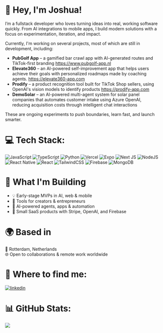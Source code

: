 <!--
**JoshuaLevi/JoshuaLevi** is a ✨ _special_ ✨ repository because its `README.md` (this file) appears on your GitHub profile.

Here are some ideas to get you started:

- 🔭 I’m currently working on ...
- 🌱 I’m currently learning ...
- 👯 I’m looking to collaborate on ...
- 🤔 I’m looking for help with ...
- 💬 Ask me about ...
- 📫 How to reach me: ...
- 😄 Pronouns: ...
- ⚡ Fun fact: ...
-->

# 👋 Hey, I'm Joshua!

I’m a fullstack developer who loves turning ideas into real, working software quickly. From AI integrations to mobile apps, I build modern solutions with a focus on experimentation, iteration, and impact.

Currently, I'm working on several projects, most of which are still in development, including:
- **PubGolf App** – a gamified bar crawl app with AI-generated routes and TikTok-first branding https://www.pubgolf-app.nl
- **Elevate360** – an AI-powered self-improvement app that helps users achieve their goals with personalized roadmaps made by coaching agents. https://elevate360-app.com
- **Prodify** – a product recognition tool built for TikTok Shop sellers, using OpenAI's vision models to identify products https://prodify-app.com
- **DemoSolar** – an AI-powered multi-agent system for solar panel companies that automates customer intake using Azure OpenAI, reducing acquisition costs through intelligent chat interactions

These are ongoing experiments to push boundaries, learn fast, and launch smarter.

# 💻 Tech Stack:
![JavaScript](https://img.shields.io/badge/javascript-%23323330.svg?style=for-the-badge&logo=javascript&logoColor=%23F7DF1E) ![TypeScript](https://img.shields.io/badge/-TypeScript-black?style=for-the-badge&logo=typescript) ![Python](https://img.shields.io/badge/python-3670A0?style=for-the-badge&logo=python&logoColor=ffdd54) ![Vercel](https://img.shields.io/badge/vercel-%23000000.svg?style=for-the-badge&logo=vercel&logoColor=white) ![Expo](https://img.shields.io/badge/expo-1C1E24?style=for-the-badge&logo=expo&logoColor=#D04A37) ![Next JS](https://img.shields.io/badge/Next-black?style=for-the-badge&logo=next.js&logoColor=white) ![NodeJS](https://img.shields.io/badge/node.js-6DA55F?style=for-the-badge&logo=node.js&logoColor=white) ![React Native](https://img.shields.io/badge/react_native-%2320232a.svg?style=for-the-badge&logo=react&logoColor=%2361DAFB) ![React](https://img.shields.io/badge/react-%2320232a.svg?style=for-the-badge&logo=react&logoColor=%2361DAFB) ![TailwindCSS](https://img.shields.io/badge/tailwindcss-%2338B2AC.svg?style=for-the-badge&logo=tailwind-css&logoColor=white) ![Firebase](https://img.shields.io/badge/firebase-a08021?style=for-the-badge&logo=firebase&logoColor=ffcd34) ![MongoDB](https://img.shields.io/badge/MongoDB-%234ea94b.svg?style=for-the-badge&logo=mongodb&logoColor=white)

# 🚀 What I'm Building

- 💡 Early-stage MVPs in AI, web & mobile
- 📱 Tools for creators & entrepreneurs
- 🤖 AI-powered agents, apps & automation
- 🧩 Small SaaS products with Stripe, OpenAI, and Firebase

# 🌍 Based in

📍 Rotterdam, Netherlands  
🌐 Open to collaborations & remote work worldwide


# 🔗 Where to find me:
<p>
  <a target="_blank" rel="noopener noreferrer" href="https://www.linkedin.com/in/Joshua-Silva-Maniche" style="display: inline-block;">
    <img src="https://img.shields.io/badge/linkedin-logo?style=for-the-badge&logo=linkedin&logoColor=white&color=%230a77b6" alt="linkedin" />
  </a>
</p>

# 📊 GitHub Stats:
![](https://github-readme-stats.vercel.app/api/top-langs/?username=JoshuaLevi&theme=dark&hide_border=false&include_all_commits=false&count_private=false&layout=compact)

<!-- Proudly created with GPRM ( https://gprm.itsvg.in ) -->





